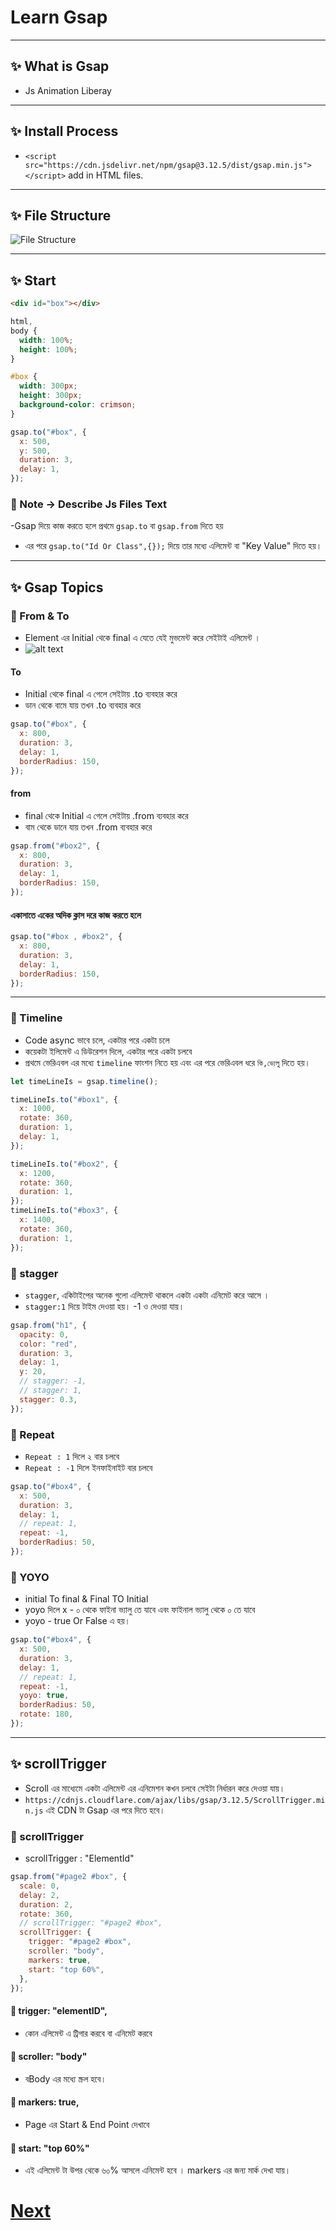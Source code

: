 # Learn Gsap

---

## ✨ What is Gsap

- Js Animation Liberay

---

## ✨ Install Process

- `<script src="https://cdn.jsdelivr.net/npm/gsap@3.12.5/dist/gsap.min.js"></script>` add in HTML files.

---

## ✨ File Structure

![File Structure](image.png)

---

## ✨ Start

```html
<div id="box"></div>
```

```css
html,
body {
  width: 100%;
  height: 100%;
}

#box {
  width: 300px;
  height: 300px;
  background-color: crimson;
}
```

```js
gsap.to("#box", {
  x: 500,
  y: 500,
  duration: 3,
  delay: 1,
});
```

### 📝 Note -> Describe Js Files Text

-Gsap দিয়ে কাজ করতে হলে প্রথমে `gsap.to` বা `gsap.from` দিতে হয়

- এর পরে `gsap.to("Id Or Class",{});` দিয়ে তার মধ্যে এলিমেন্ট বা "Key Value" দিতে হয়।

---

## ✨ Gsap Topics

### 🧿 From & To

- Element এর Initial থেকে final এ যেতে যেই মুভমেন্ট করে সেইটাই এলিমেন্ট ।
- ![alt text](image-1.png)

#### To

- Initial থেকে final এ গেলে সেইটায় .to ব্যবহার করে
- ডান থেকে বামে যায় তখন .to ব্যবহার করে

```js
gsap.to("#box", {
  x: 800,
  duration: 3,
  delay: 1,
  borderRadius: 150,
});
```

#### from

- final থেকে Initial এ গেলে সেইটায় .from ব্যবহার করে
- বাম থেকে ডানে যায় তখন .from ব্যবহার করে

```js
gsap.from("#box2", {
  x: 800,
  duration: 3,
  delay: 1,
  borderRadius: 150,
});
```

#### একাসাতে একের অদিক ক্লাস দরে কাজ করতে হলে

```js
gsap.to("#box , #box2", {
  x: 800,
  duration: 3,
  delay: 1,
  borderRadius: 150,
});
```

---

### 🧿 Timeline

- Code async ভাবে চলে, একটার পরে একটা চলে
- কয়েকটা ইলিমেন্ট এ ডিউরেশন দিলে, একটার পরে একটা চলবে
- প্রথমে ভেরিএবল এর মধ্যে `timeline` ফাংশন নিতে হয় এবং এর পরে ভেরিএবল ধরে `কি,ভ্যেলু` দিতে হয়।

```js
let timeLineIs = gsap.timeline();

timeLineIs.to("#box1", {
  x: 1000,
  rotate: 360,
  duration: 1,
  delay: 1,
});

timeLineIs.to("#box2", {
  x: 1200,
  rotate: 360,
  duration: 1,
});
timeLineIs.to("#box3", {
  x: 1400,
  rotate: 360,
  duration: 1,
});
```

### 🧿 stagger

- `stagger`, একিটাইপের অনেক গুলো এলিমেন্ট থাকলে একটা একটা এনিমেট করে আসে ।
- `stagger:1` দিয়ে টাইম দেওয়া হয়। -1 ও দেওয়া যায়।

```js
gsap.from("h1", {
  opacity: 0,
  color: "red",
  duration: 3,
  delay: 1,
  y: 20,
  // stagger: -1,
  // stagger: 1,
  stagger: 0.3,
});
```

### 🧿 Repeat

- `Repeat : 1` দিলে ২ বার চলবে
- `Repeat : -1` দিলে ইনফাইনাইট বার চলবে

```js
gsap.to("#box4", {
  x: 500,
  duration: 3,
  delay: 1,
  // repeat: 1,
  repeat: -1,
  borderRadius: 50,
});
```

### 🧿 YOYO

- initial To final & Final TO Initial
- yoyo দিলে x - ০ থেকে ফাইনা ভ্যালু তে যাবে এবং ফাইনাল ভ্যালু থেকে ০ তে যাবে
- yoyo - true Or False এ হয়।

```js
gsap.to("#box4", {
  x: 500,
  duration: 3,
  delay: 1,
  // repeat: 1,
  repeat: -1,
  yoyo: true,
  borderRadius: 50,
  rotate: 180,
});
```

---

## ✨ scrollTrigger

- Scroll এর মাধ্যেমে একটা এলিমেন্ট এর এনিমেশন কখন চলবে সেইটা নির্ধারন করে দেওয়া যায়।
- `https://cdnjs.cloudflare.com/ajax/libs/gsap/3.12.5/ScrollTrigger.min.js` এই CDN টা Gsap এর পরে দিতে হবে।

### 🧿 scrollTrigger

- scrollTrigger : "ElementId"

```js
gsap.from("#page2 #box", {
  scale: 0,
  delay: 2,
  duration: 2,
  rotate: 360,
  // scrollTrigger: "#page2 #box",
  scrollTrigger: {
    trigger: "#page2 #box",
    scroller: "body",
    markers: true,
    start: "top 60%",
  },
});
```

#### 🧿 trigger: "elementID",

- কোন এলিমেন্ট এ ট্রিগার করবে বা এনিমেট করবে

#### 🧿 scroller: "body"

- বBody এর মধ্যে স্ক্রল হবে।

#### 🧿 markers: true,

- Page এর Start & End Point দেখাবে

#### 🧿 start: "top 60%"

- এই এলিমেন্ট টা উপর থেকে ৬০% আসলে এনিমেন্ট হবে । markers এর জন্য মার্ক দেখা যায়।

# [Next](১ঃ১১ঃ৪৯)
